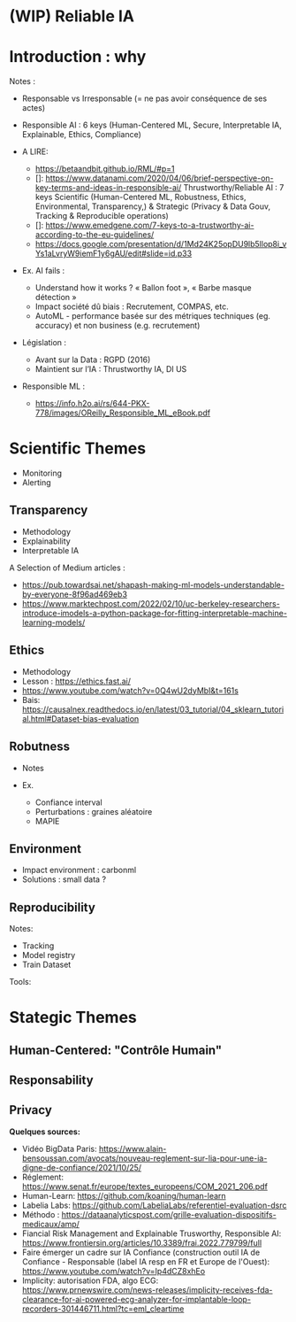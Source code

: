 # (WIP) Reliable IA

# Introduction : why

Notes : 
* Responsable vs Irresponsable (= ne pas avoir conséquence de ses actes)
* Responsible AI : 6 keys (Human-Centered ML, Secure, Interpretable IA, Explainable, Ethics, Compliance)

* A LIRE: 
    - https://betaandbit.github.io/RML/#p=1
	- []: https://www.datanami.com/2020/04/06/brief-perspective-on-key-terms-and-ideas-in-responsible-ai/
	Thrustworthy/Reliable AI : 7 keys Scientific (Human-Centered ML, Robustness,  Ethics, Environmental, Transparency,) & Strategic (Privacy & Data Gouv, Tracking & Reproducible operations)
	- []: https://www.emedgene.com/7-keys-to-a-trustworthy-ai-according-to-the-eu-guidelines/
	- https://docs.google.com/presentation/d/1Md24K25opDU9lb5llop8i_vYs1aLvryW9iemF1y6gAU/edit#slide=id.p33


* Ex. AI fails : 
	- Understand how it works ? « Ballon foot »,  « Barbe masque détection »
	- Impact société dû biais : Recrutement, COMPAS, etc. 
	- AutoML - performance basée sur des métriques techniques (eg. accuracy) et non business (e.g. recrutement)

* Législation : 
	- Avant sur la Data : RGPD (2016)
	- Maintient sur l’IA : Thrustworthy IA, DI US

* Responsible ML : 
	- https://info.h2o.ai/rs/644-PKX-778/images/OReilly_Responsible_ML_eBook.pdf


# Scientific Themes
- Monitoring
- Alerting 


## Transparency

- Methodology
- Explainability
- Interpretable IA 

A Selection of Medium articles : 
- https://pub.towardsai.net/shapash-making-ml-models-understandable-by-everyone-8f96ad469eb3
- https://www.marktechpost.com/2022/02/10/uc-berkeley-researchers-introduce-imodels-a-python-package-for-fitting-interpretable-machine-learning-models/



## Ethics
- Methodology
- Lesson : https://ethics.fast.ai/
- https://www.youtube.com/watch?v=0Q4wU2dyMbI&t=161s
- Bais: https://causalnex.readthedocs.io/en/latest/03_tutorial/04_sklearn_tutorial.html#Dataset-bias-evaluation

## Robutness
* Notes

* Ex. 
	- Confiance interval 
	- Perturbations : graines aléatoire
	- MAPIE

## Environment

- Impact environment : carbonml
- Solutions : small data ?


## Reproducibility

Notes: 
- Tracking
- Model registry
- Train Dataset 

Tools: 


# Stategic Themes


## Human-Centered: "Contrôle Humain"
## Responsability
## Privacy


**Quelques sources:**

* Vidéo BigData Paris: https://www.alain-bensoussan.com/avocats/nouveau-reglement-sur-lia-pour-une-ia-digne-de-confiance/2021/10/25/
* Réglement: https://www.senat.fr/europe/textes_europeens/COM_2021_206.pdf
* Human-Learn: https://github.com/koaning/human-learn
* Labelia Labs: https://github.com/LabeliaLabs/referentiel-evaluation-dsrc
* Méthodo : https://dataanalyticspost.com/grille-evaluation-dispositifs-medicaux/amp/
* Fiancial Risk Management and Explainable Trusworthy, Responsible AI: https://www.frontiersin.org/articles/10.3389/frai.2022.779799/full
* Faire émerger un cadre sur IA Confiance (construction outil IA de Confiance - Responsable (label IA resp en FR et Europe de l'Ouest): https://www.youtube.com/watch?v=Ip4dCZ8xhEo
* Implicity: autorisation FDA, algo ECG: https://www.prnewswire.com/news-releases/implicity-receives-fda-clearance-for-ai-powered-ecg-analyzer-for-implantable-loop-recorders-301446711.html?tc=eml_cleartime
